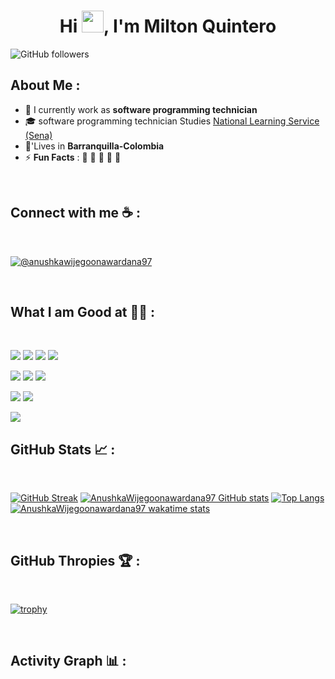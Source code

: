 <div align="center" width="50">
</div>
<h1 align="center">Hi <img src="https://media.giphy.com/media/hvRJCLFzcasrR4ia7z/giphy.gif" width="35">, I'm Milton Quintero</h1>

![GitHub followers](https://img.shields.io/github/followers/MiltonQuintero?tab=followers) 

## About Me :

- 🏢 I currently work as **software programming technician**
- 🎓 software programming technician Studies [National Learning Service (Sena)]([https://www.londonmet.ac.uk/](https://www.sena.edu.co/es-co/Paginas/default.aspx))
- 🏡'Lives in **Barranquilla-Colombia**
- ⚡ **Fun Facts** : 🍕 🏉 🏏 🎥 🚞

<br>

## Connect with me ☕ :

<br>

[![@anushkawijegoonawardana97](https://img.icons8.com/fluency/48/000000/instagram-new.png "miltonjr__")](https://www.instagram.com/miltonjr__/)

<br>

## What I am Good at 🧑‍💻 :

<br>

<img src="https://img.icons8.com/color/48/000000/html-5--v1.png"/> <img src="https://img.icons8.com/color/48/000000/css3.png"/>  <img src="https://img.icons8.com/color/48/000000/javascript--v1.png"/>  <img src="https://img.icons8.com/color/48/000000/vue.png"/>

<img src="https://img.icons8.com/color/48/000000/java-coffee-cup-logo--v1.png"/> <img src="https://img.icons8.com/officel/48/000000/php-logo.png"/> <img src="https://img.icons8.com/fluency/48/000000/wordpress.png"/>

<img src="https://img.icons8.com/color/48/000000/mysql-logo.png"/> <img src="https://img.icons8.com/color/48/000000/mongodb.png"/>

<img src="https://img.icons8.com/color/48/000000/npm.png"/>

<br>

## GitHub Stats 📈 :

<br>

[![GitHub Streak](https://github-readme-streak-stats.herokuapp.com?user=AnushkaWijegoonawardana97&theme=algolia&date_format=M%20j%5B%2C%20Y%5D)](https://git.io/streak-stats) [![AnushkaWijegoonawardana97 GitHub stats](https://github-readme-stats.vercel.app/api?username=AnushkaWijegoonawardana97&theme=algolia)](https://github.com/AnushkaWijegoonawardana97/github-readme-stats) [![Top Langs](https://github-readme-stats.vercel.app/api/top-langs/?username=AnushkaWijegoonawardana97&theme=algolia)](https://github.com/AnushkaWijegoonawardana97/github-readme-stats) [![AnushkaWijegoonawardana97 wakatime stats](https://github-readme-stats.vercel.app/api/wakatime?username=WinterWolf97&theme=algolia)](https://github.com/WinterWolf97/github-readme-stats)

<br>

## GitHub Thropies 🏆 :

<br>

[![trophy](https://github-profile-trophy.vercel.app/?username=AnushkaWijegoonawardana97)](https://github.com/AnushkaWijegoonawardana97/github-profile-trophy)

<br>

## Activity Graph 📊 :

<br>

